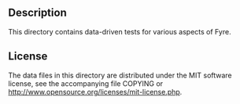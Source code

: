 Description
------------

This directory contains data-driven tests for various aspects of Fyre.

License
--------

The data files in this directory are distributed under the MIT software
license, see the accompanying file COPYING or
http://www.opensource.org/licenses/mit-license.php.

